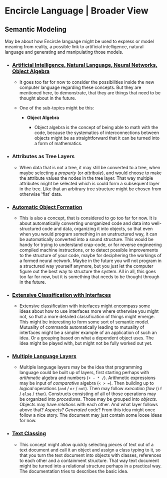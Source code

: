 Encircle Language | Broader View
================================

Semantic Modeling
-----------------

May be about how Encircle language might be used to express or model meaning from reality, a possible link to artificial intelligence, natural language and generating and manipulating those models.

- ### [Artificial Intelligence, Natural Language, Neural Networks, Object Algebra](artificial-intelligence-natural-language-neural-networks-object-algebra.md)

    - It goes too far for now to consider the possibilities inside the new computer language regarding these concepts. But they are mentioned here, to demonstrate, that they are things that need to be thought about in the future. 

    - One of the sub-topics might be this:

        - __Object Algebra__

            - Object algebra is the concept of being able to math with the code, because the systematics of interconnections between objects might be as straightforward that it can be turned into a form of mathematics.

- ### Attributes as Tree Layers

    - When data that is not a tree, it may still be converted to a tree, when maybe selecting a *property* (or *attribute*), and would choose to make the attribute values the nodes in the tree layer. That way multiple attributes might be selected which is could form a subsequent layer in the tree. Like that an arbitrary tree structure might be chosen from otherwise 'flat' data.

- ### [Automatic Object Formation](automatic-object-formation.md)

    - This is also a concept, that is considered to go too far for now. It is about automatically converting unorganized code and data into well-structured code and data, organizing it into objects, so that even when you would program something in an unstructured way, it can be automatically converted into a sound structure. This would be handy for trying to understand crap-code, or for reverse engineering compiled machine instructions, or to detect possible improvements to the structure of your code, maybe for deciphering the workings of a formed neural network. Maybe in the future you will not program in a structured way yourself anymore, but you just let the computer figure out the best way to structure the system. All in all, this goes too far for now, but it is something that needs to be thought through in the future.

- ### [Extensive Classification with Interfaces](extensive-classification-with-interfaces.md)
    
    - Extensive classification with interfaces might encompass some ideas about how to use interfaces more where otherwise you might not, so that a more detailed classification of things might emerge. This might be interesting to form some sort of semantic model. Mutuality of commands automatically leading to mutuality of interfaces might be a simpler example of an application of such an idea. Or a grouping based on what a dependent object uses. The idea might be played with, but might not be fully worked out yet.

- ### [Multiple Language Layers](multiple-language-layers.md)

    - Multiple language layers may be the idea that programming language could be built up of layers, first starting perhaps with *arithmetic* algebra and numbers (`+ - * /`). Arithmetic expressions may be input of *comparative* algebra (`< > =`). Then building up to *logical* operations (`and` / `or` / `not`). Then may follow *execution flow* (`if` / `else` / `then`). Constructs consisting of all of those operations may be organized into *procedures*. Those may be grouped into *objects*. Objects may have *relations* with each other. And what layer follows above that? *Aspects?* *Generated* code? From this idea might once follow a nice story. The document may just contain some loose ideas for now.
    
- ### [Text Classing](text-classing.md)

    - This concept might allow quickly selecting pieces of text out of a text document and call it an object and assign a class typing to it, so that you turn the text document into objects with classes, references to each other and a containment structure. That way text document might be turned into a relational structure perhaps in a practical way. The documentation tries to describes the basic idea.